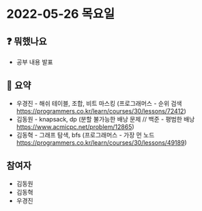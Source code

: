 # 2022-05-26 목요일


## :question: 뭐했나요
  - 공부 내용 발표

## 📑 요약
  - 우경진 - 해쉬 테이블, 조합, 비트 마스킹 (프로그래머스 - 순위 검색 https://programmers.co.kr/learn/courses/30/lessons/72412)
  - 김동원 - knapsack, dp (분할 불가능한 배낭 문제 // 백준 - 평범한 배낭 https://www.acmicpc.net/problem/12865)
  - 김동혁 - 그래프 탐색, bfs (프로그래머스 - 가장 먼 노드 https://programmers.co.kr/learn/courses/30/lessons/49189)

## 참여자
  - 김동원
  - 김동혁
  - 우경진

